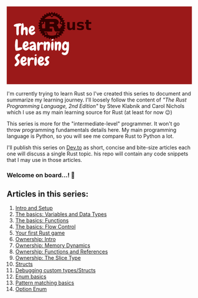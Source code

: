 ![header](assets/main/Rust%20series.png)  

I'm currently trying to learn Rust so I've created this series to document and summarize my learning journey. I'll loosely follow the content of _"The Rust Programming Language, 2nd Edition"_ by Steve Klabnik and Carol Nichols which I use as my main learning source for Rust (at least for now 😉)  

This series is more for the "intermediate-level" programmer. It won't go throw programming fundamentals details here. My main programming language is Python, so you will see me compare Rust to Python a lot.  

I'll publish this series on [Dev.to](https://dev.to) as short, concise and bite-size articles each one will discuss a single Rust topic. his repo will contain any code snippets that I may use in those articles.  
  
### Welcome on board...! 🤗

## Articles in this series:
1. [Intro and Setup](https://dev.to/fadygrab/learning-rust-1-intro-and-setup-5a77)
2. [The basics: Variables and Data Types](https://dev.to/fadygrab/learning-rust-02-the-basics-variables-and-data-types-429b)
3. [The basics: Functions](https://dev.to/fadygrab/learning-rust-03-the-basics-functions-4d92)
4. [The basics: Flow Control](https://dev.to/fadygrab/learning-rust-04-the-basics-flow-control-3eog)
5. [Your first Rust game](https://dev.to/fadygrab/learning-rust-05-your-first-rust-game-guess-the-number-25dn)
6. [Ownership: Intro](https://dev.to/fadygrab/learning-rust-06-ownership-part-1-28pb)
7. [Ownership: Memory Dynamics](https://dev.to/fadygrab/learning-rust-06-ownership-part-2-3e7n)
8. [Ownership: Functions and References](https://dev.to/fadygrab/learning-rust-08-ownership-functions-and-references-52gj)
9. [Ownership: The Slice Type](https://dev.to/fadygrab/learning-rust-09-ownership-the-slice-type-3gb0)
10. [Structs](https://dev.to/fadygrab/learning-rust-10-the-struct-1efd)
11. [Debugging custom types/Structs](https://dev.to/fadygrab/learning-rust-11-debugging-custom-typesstructs-3dnp)
12. [Enum basics](https://dev.to/fadygrab/learning-rust-12-basic-enum-2mn3)
13. [Pattern matching basics](#)
14. [Option Enum](#)